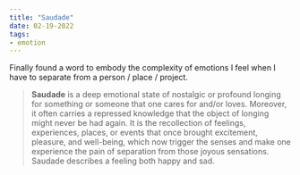 ```yaml
---
title: "Saudade"
date: 02-19-2022
tags:
- emotion
---
```


Finally found a word to embody the complexity of emotions I feel when I have to separate from a person / place / project. 
 
 > **Saudade** is a deep emotional state of nostalgic or profound longing for something or someone that one cares for and/or loves. Moreover, it often carries a repressed knowledge that the object of longing might never be had again. It is the recollection of feelings, experiences, places, or events that once brought excitement, pleasure, and well-being, which now trigger the senses and make one experience the pain of separation from those joyous sensations. Saudade describes a feeling both happy and sad.